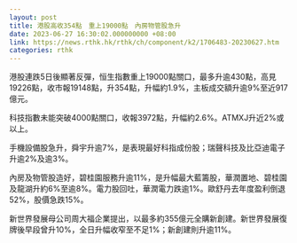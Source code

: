 ```yaml
---
layout: post
title: 港股高收354點　重上19000點　內房物管股急升
date: 2023-06-27 16:30:02.000000000 +08:00
link: https://news.rthk.hk/rthk/ch/component/k2/1706483-20230627.htm
categories: rthk
---
```


港股連跌5日後顯著反彈，恒生指數重上19000點關口，最多升逾430點，高見19226點，收市報19148點，升354點，升幅約1.9%，主板成交額升逾9%至近917億元。

科技指數未能突破4000點關口，收報3972點，升幅約2.6%。ATMXJ升近2%或以上。

手機設備股急升，舜宇升逾7%，是表現最好科指成份股；瑞聲科技及比亞迪電子升逾2%及逾3%。

內房及物管股造好，碧桂園服務升逾11%，是升幅最大藍籌股，華潤置地、碧桂園及龍湖升約6%至逾8%。電力股回吐，華潤電力跌逾1%。歐舒丹去年度盈利倒退52%，股價急跌15%。

新世界發展母公司周大福企業提出，以最多約355億元全購新創建。新世界發展復牌後早段曾升10%，全日升幅收窄至不足1%；新創建則升逾11%。

